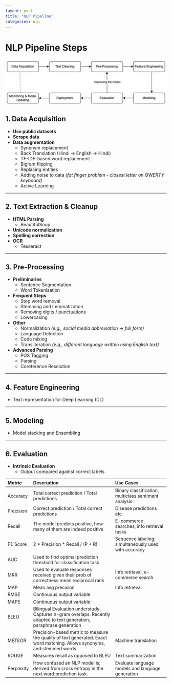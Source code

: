 ```yaml
---
layout: post
title: "NLP Pipeline"
categories: nlp
---
```


# NLP Pipeline Steps


<img src="/assets/images/nlp_pipeline.png" alt="nlp_primar" class="profile-pic" />


## 1. Data Acquisition
- **Use public datasets**
- **Scrape data**
- **Data augmentation**
    - Synonym replacement
    - Back Translation (Hindi → English → Hindi)
    - TF-IDF-based word replacement
    - Bigram flipping
    - Replacing entities
    - Adding noise to data *(fat finger problem - closest letter on QWERTY keyboard)*
    - Active Learning

---

## 2. Text Extraction & Cleanup
- **HTML Parsing**
    - BeautifulSoup
- **Unicode normalization**
- **Spelling correction**
- **OCR**
    - Tesseract

---

## 3. Pre-Processing
- **Preliminaries**
    - Sentence Segmentation
    - Word Tokenization
- **Frequent Steps**
    - Stop word removal
    - Stemming and Lemmatization
    - Removing digits / punctuations
    - Lowercasing
- **Other**
    - Normalization *(e.g., social media abbreviation → full form)*
    - Language Detection
    - Code mixing
    - Transliteration *(e.g., different language written using English text)*
- **Advanced Parsing**
    - POS Tagging
    - Parsing
    - Coreference Resolution

---

## 4. Feature Engineering
- Text representation for Deep Learning (DL)

---

## 5. Modeling
- Model stacking and Ensembling

---

## 6. Evaluation
- **Intrinsic Evaluation**
    - Output compared against correct labels




| Metric     | Description                                                                                                              | Use Cases                                            |
|:-----------|:-------------------------------------------------------------------------------------------------------------------------|:-----------------------------------------------------|
| Accuracy   | Total correct prediction / Total predictions                                                                             | Binary classification, multiclass sentiment analysis |
| Precision  | Correct prediction / Total correct predictions                                                                           | Disease predictions etc                              |
| Recall     | The model predicts positive, how many of them are indeed positive                                                        | E-commerce searches, info retrieval tasks            |
| F1 Score   | 2 * Precision * Recall / (P + R)                                                                                         | Sequence labeling; simultaneously used with accuracy |
| AUC        | Used to find optimal prediction threshold for classification task                                                        |                                                      |
| MRR        | Used to evaluate responses received given their prob of correctness mean reciprocal rank                                 | Info retrieval, e-commerce search                    |
| MAP        | Mean avg precision                                                                                                       | Info retrieval                                       |
| RMSE       | Continuous output variable                                                                                               |                                                      |
| MAPE       | Continuous output variable                                                                                               |                                                      |
| BLEU       | Bilingual Evaluation understudy. Captures n-gram overlaps. Recently adapted to text generation, paraphrase generation    |                                                      |
| METEOR     | Precision-based metric to measure the quality of text generated. Exact word matching. Allows synonyms, and stemmed words | Machine translation                                  |
| ROUGE      | Measures recall as opposed to BLEU                                                                                       | Text summarization                                   |
| Perplexity | How confused an NLP model is; derived from cross entropy in the next word prediction task.                               | Evaluate language models and language generation     |